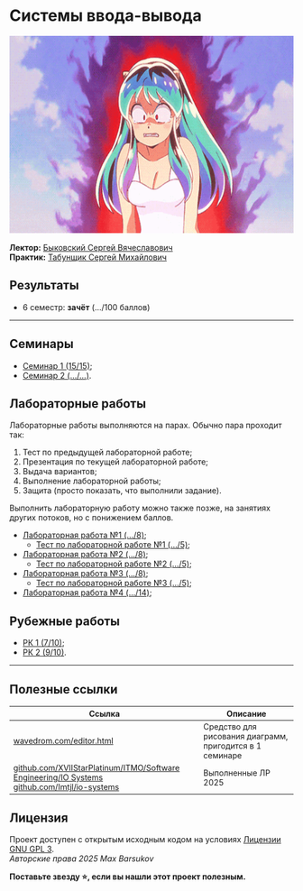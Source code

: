 # Системы ввода-вывода

<img alt="urusei-yatsura" src="https://github.com/maxbarsukov/itmo/blob/master/.docs/urusei-yatsura.gif" height="350">

**Лектор:** [Быковский Сергей Вячеславович](https://my.itmo.ru/persons/142291) \
**Практик:** [Табунщик Сергей Михайлович](https://my.itmo.ru/persons/242548)

## Результаты

- 6 семестр: **зачёт** (.../100 баллов)

---

## Семинары

- [Семинар 1 (15/15)](./семинары/1/);
- [Семинар 2 (.../...)](./семинары/2/).

## Лабораторные работы

Лабораторные работы выполняются на парах. Обычно пара проходит так:

1. Тест по предыдущей лабораторной работе;
2. Презентация по текущей лабораторной работе;
3. Выдача вариантов;
4. Выполнение лабораторной работы;
5. Защита (просто показать, что выполнили задание).

Выполнить лабораторную работу можно также позже, на занятиях других потоков, но с понижением баллов.

- [Лабораторная работа №1 (.../8)](./лабораторные/lab1/);
    - [Тест по лабораторной работе №1 (.../5)](./лабораторные/lab1/test.md);
- [Лабораторная работа №2 (.../8)](./лабораторные/lab2/);
    - [Тест по лабораторной работе №2 (.../5)](./лабораторные/lab2/test.md);
- [Лабораторная работа №3 (.../8)](./лабораторные/lab3/);
    - [Тест по лабораторной работе №3 (.../5)](./лабораторные/lab3/test.md);
- [Лабораторная работа №4 (.../14)](./лабораторные/lab4/);

## Рубежные работы

- [РК 1 (7/10)](./тесты/1.md);
- [РК 2 (9/10)](./тесты/2.md).

---

## Полезные ссылки

| Ссылка | Описание |
| --- | --- |
| [wavedrom.com/editor.html](https://wavedrom.com/editor.html) | Средство для рисования диаграмм, пригодится в 1 семинаре |
| [github.com/XVIIStarPlatinum/ITMO/Software Engineering/IO Systems](https://github.com/XVIIStarPlatinum/ITMO/tree/master/Software%20Engineering/IO%20Systems) <br> [github.com/Imtjl/io-systems](https://github.com/Imtjl/io-systems) | Выполненные ЛР 2025 |

## Лицензия <a name="license"></a>

Проект доступен с открытым исходным кодом на условиях [Лицензии GNU GPL 3](https://opensource.org/license/gpl-3-0/). \
*Авторские права 2025 Max Barsukov*

**Поставьте звезду :star:, если вы нашли этот проект полезным.**
